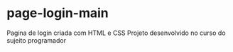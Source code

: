 # page-login-main
Pagina de login criada com HTML e CSS
Projeto desenvolvido no curso do sujeito programador
